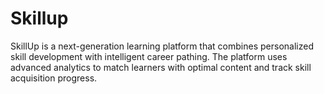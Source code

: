 # Skillup
SkillUp is a next-generation learning platform that combines personalized skill development with intelligent career pathing. The platform uses advanced analytics to match learners with optimal content and track skill acquisition progress.

